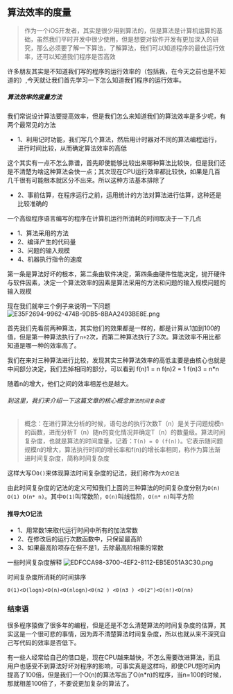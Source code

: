 ## 算法效率的度量
 
 
 > 作为一个iOS开发者，其实是很少用到算法的，但是算法是计算机运算的基础，虽然我们平时开发中很少使用，但是想要对软件开发有更加深入的研究，那么必须要了解一下算法，了解算法，我们可以知道程序的最佳运行效率，还可以知道我们程序是否高效
 
 
 许多朋友其实是不知道我们写的程序的运行效率的（包括我，在今天之前也是不知道的）,今天就让我们首先学习一下怎么知道我们程序的运行效率。
 
 ##### 算法效率的度量方法
 
 我们常说设计算法要提高效率，但是我们怎么来知道我们的算法效率是多少呢，有两个最常见的方法
 - 1、利用记时功能，我们写几个算法，然后用计时器对不同的算法编程运行，进行时间比较，从而确定算法效率的高低
 
 这个其实有一点不怎么靠谱，首先即使能够比较出来哪种算法比较快，但是我们还是不清楚为啥这种算法会快一点；其次现在CPU运行效率都比较快，如果是几百几千很有可能根本就区分不出来。所以这种方法基本排除了
 
 -  2、事前估算，在程序运行之前，运用统计的方法对算法进行估算，这种还是比较准确的
 
 一个高级程序语言编写的程序在计算机运行所消耗的时间取决于一下几点
 
 - 1、算法采用的方法
 - 2、编译产生的代码量
 - 3、问题的输入规模
 - 4、机器执行指令的速度
 
 第一条是算法好坏的根本，第二条由软件决定，第四条由硬件性能决定，抛开硬件与软件因素，决定一个算法效率的因素是算法采用的方法和问题的输入规模问题的输入规模
 
 
 现在我们就举三个例子来说明一下问题
 ![E35F2694-9962-474B-9DB5-8BAA2493BE8E.png](http://upload-images.jianshu.io/upload_images/2348494-d2edc760992b696f.png?imageMogr2/auto-orient/strip%7CimageView2/2/w/1240)
 
 
 首先我们先看前两种算法，其实他们的效果都是一样的，都是计算从1加到100的值，但是第一种算法执行了`n+2`次，而第二种算法执行了3次。算法效率不用比都知道是哪一种的效率高了。
 
 我们在来对三种算法进行比较，发现其实三种算法效率的高低主要是由核心也就是中间部分决定，我们去掉相同的部分，可以看到
 f(n)1 = n
 f(n)2 = 1
 f(n)3 = n*n
 
 随着n的增大，他们之间的效率相差也是越大。
 
 
 ###### 到这里，我们来介绍一下这篇文章的核心概念`算法时间复杂度`
 
 > 概念：在进行算法分析的时候，语句总的执行次数T（n）是关于问题规模n的函数，进而分析T（n）随n的变化情况并确定T（n）的数量级。算法时间复杂度，也就是算法的时间度量，记着：`T(n) = O (f(n))`。它表示随问题规模n的增大，算法执行时间的增长率和f(n)的增长率相同，称作为算法渐进时间复杂度，简称时间复杂度
 
 这样大写O`O()`来体现算法时间复杂度的记法，我们称作为`大O记法`
 
 由此时间复杂度的记法的定义可知我们上面的三种算法的时间复杂度分别为`O(n) O(1) O(n* n)`。其中`O(1)`叫常数阶，`O(n)`叫线性阶，`O(n* n)`叫平方阶
 
 
 #### 推导大O记法
 - 1、用常数1来取代运行时间中所有的加法常数
 - 2、在修改后的运行次数函数中，只保留最高阶
 - 3、如果最高阶项存在但不是1，去除最高阶相乘的常数
 
 
 一些时间复杂度解释
 ![EDFCCA98-3700-4EF2-8112-EB5E051A3C30.png](http://upload-images.jianshu.io/upload_images/2348494-080d1267c3fd9535.png?imageMogr2/auto-orient/strip%7CimageView2/2/w/1240)
 
 时间复杂度所消耗的时间排序
 ```
 0(1)<O(logn)<O(n)<O(nlogn)<0(n2 ) <0(n3 ) <0(2")<O(n!)<O(nn)
 ```
 
 
 ### 结束语
 
 很多程序猿做了很多年的编程，但是还是不怎么清楚算法的时间复杂度的估算，其实这是一个很可悲的事情，因为弄不清楚算法时间复杂度，所以也就从来不深究自己写代码的效率是否低下。
 
 有一些人经常给自己的借口是，现在CPU越来越快，不怎么需要改进算法，而且用户也感受不到算法好坏对程序的影响，可事实真是这样吗，即使CPU短时间内提高了100倍，但是我们一个O(n)的算法写出了O(n*n)的程序，当n=100的时候，那就相差100倍了，不要说更加复杂的算法了。

 
 
 
 
 
 
 
 
 
 
 
 
 
 
 
 
 
 
 
 
 
 
 
 
 
 
 
